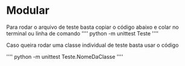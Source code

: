 
# Modular


Para rodar o arquivo de teste basta copiar o código abaixo e colar no terminal ou linha de comando 
''''
python -m unittest Teste
''''

Caso queira rodar uma classe individual de teste basta usar o código

''''
python -m unittest Teste.NomeDaClasse
''''
